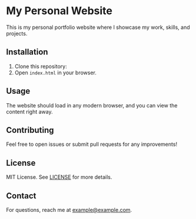 # My Personal Website

This is my personal portfolio website where I showcase my work, skills, and projects.

## Installation

1. Clone this repository:
2. Open `index.html` in your browser.

## Usage

The website should load in any modern browser, and you can view the content right away.

## Contributing

Feel free to open issues or submit pull requests for any improvements!

## License

MIT License. See [LICENSE](LICENSE) for more details.

## Contact

For questions, reach me at example@example.com.
